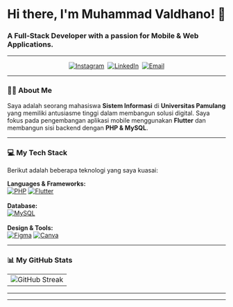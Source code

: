 <!-- ## Hi there 👋 -->

<!--
**valdhanooo/valdhanooo** is a ✨ _special_ ✨ repository because its `README.md` (this file) appears on your GitHub profile.

Here are some ideas to get you started:

- 🔭 I’m currently working on ...
- 🌱 I’m currently learning ...
- 👯 I’m looking to collaborate on ...
- 🤔 I’m looking for help with ...
- 💬 Ask me about ...
- 📫 How to reach me: ...
- 😄 Pronouns: ...
- ⚡ Fun fact: ...
-->
# Hi there, I'm Muhammad Valdhano! 👋
<!-- ![Valdhano](img/me.jpg) -->
### A Full-Stack Developer with a passion for Mobile & Web Applications.

---

<p align="center">
  <a href="https://instagram.com/valdhano_" target="_blank"><img src="https://img.shields.io/badge/Instagram-%23E4405F.svg?style=for-the-badge&logo=Instagram&logoColor=white" alt="Instagram"></a>&nbsp;
  <a href="https://www.linkedin.com/in/muhammad-valdhano-zainal-494255247/" target="_blank"><img src="https://img.shields.io/badge/LinkedIn-%230077B5.svg?style=for-the-badge&logo=linkedin&logoColor=white" alt="LinkedIn"></a>&nbsp;
  <a href="mailto:valdhano66@gmail.com"><img src="https://img.shields.io/badge/Email-D14836?style=for-the-badge&logo=gmail&logoColor=white" alt="Email"></a>
</p>

---

### 👨‍💻 About Me

Saya adalah seorang mahasiswa **Sistem Informasi** di **Universitas Pamulang** yang memiliki antusiasme tinggi dalam membangun solusi digital. Saya fokus pada pengembangan aplikasi mobile menggunakan **Flutter** dan membangun sisi backend dengan **PHP & MySQL**.

<!-- - 🔭 Saat ini saya sedang mengerjakan **[Nama Proyek Kuliah/Pribadi Anda]**.
- 🌱 Saya sedang mendalami **[Teknologi Baru yang Sedang Dipelajari]**.
- 👯 Saya terbuka untuk berkolaborasi dalam proyek-proyek menarik untuk menambah pengalaman.
- 📫 Hubungi saya jika Anda ingin berdiskusi tentang teknologi atau peluang magang/proyek!

- 🔭 Saat ini saya sedang mengerjakan **[Nama Proyek Anda Saat Ini]**.
- 🌱 Saya sedang mendalami **[Teknologi Baru yang Sedang Dipelajari]**.
- 👯 Saya terbuka untuk berkolaborasi dalam proyek open-source atau ide-ide menarik lainnya.
- 📫 Hubungi saya jika Anda ingin berdiskusi tentang teknologi atau peluang kerja sama! -->

---

### 💻 My Tech Stack

Berikut adalah beberapa teknologi yang saya kuasai:

<p align="left">
  <strong>Languages & Frameworks:</strong><br>
  <a href="#"><img src="https://img.shields.io/badge/php-%23777BB4.svg?style=for-the-badge&logo=php&logoColor=white" alt="PHP"></a>
  <a href="#"><img src="https://img.shields.io/badge/Flutter-%2302569B.svg?style=for-the-badge&logo=Flutter&logoColor=white" alt="Flutter"></a>
  <br><br>
  <strong>Database:</strong><br>
  <a href="#"><img src="https://img.shields.io/badge/mysql-4479A1.svg?style=for-the-badge&logo=mysql&logoColor=white" alt="MySQL"></a>
  <br><br>
  <strong>Design & Tools:</strong><br>
  <a href="#"><img src="https://img.shields.io/badge/figma-%23F24E1E.svg?style=for-the-badge&logo=figma&logoColor=white" alt="Figma"></a>
  <a href="#"><img src="https://img.shields.io/badge/Canva-%2300C4CC.svg?style=for-the-badge&logo=Canva&logoColor=white" alt="Canva"></a>
</p>

---

### 📊 My GitHub Stats

<table>
  <tr>
    <!-- <td valign="top" width="50%">
      <img src="https://github-readme-stats.vercel.app/api?username=orangbaruuuu&theme=dark&hide_border=false&include_all_commits=true&count_private=true" alt="GitHub Stats"/>
    </td>
    <td valign="top" width="50%">
      <img src="https://github-readme-stats.vercel.app/api/top-langs/?username=orangbaruuuu&theme=dark&hide_border=false&include_all_commits=true&count_private=true&layout=compact" alt="Top Languages"/>
    </td> -->
  </tr>
  <tr>
    <td colspan="2" align="center">
      <img src="https://nirzak-streak-stats.vercel.app/?user=orangbaruuuu&theme=dark&hide_border=false" alt="GitHub Streak"/>
    </td>
  </tr>
</table>

---

<!-- ### 🚀 My Projects

Berikut adalah beberapa proyek yang telah saya kerjakan. Anda bisa melihat lebih banyak di repositori saya!

<table>
  <tr>
    <td width="50%">
      <a href="https://github.com/orangbaruuuu/NAMA_REPO_ANDA">
        <img src="https://github-readme-stats.vercel.app/api/pin/?username=orangbaruuuu&repo=NAMA_REPO_ANDA&theme=dark&hide_border=false" alt="Project 1">
      </a>
    </td>
    <td width="50%">
      <a href="https://github.com/orangbaruuuu/NAMA_REPO_ANDA">
        <img src="https://github-readme-stats.vercel.app/api/pin/?username=orangbaruuuu&repo=NAMA_REPO_ANDA&theme=dark&hide_border=false" alt="Project 2">
      </a>
    </td>
  </tr>
</table> -->

---
<!-- <p align="center">
  <img src="https://visitcount.itsvg.in/api?id=valdhanooo&icon=0&color=0" alt="Visitor Count">
</p> -->